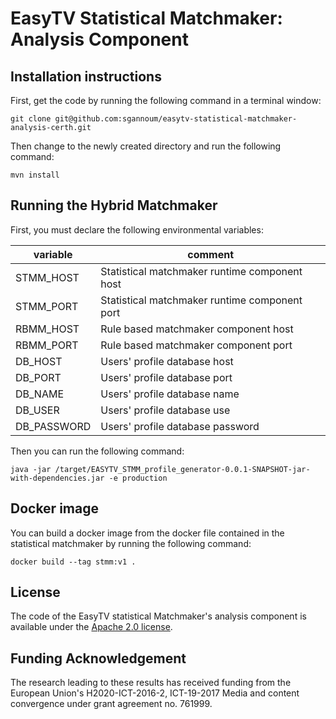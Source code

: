 # EasyTV Statistical Matchmaker: Analysis Component 

## Installation instructions

First, get the code by running the following command in a terminal window:

    git clone git@github.com:sgannoum/easytv-statistical-matchmaker-analysis-certh.git

Then change to the newly created directory and run the following command:

    mvn install
	
## Running the Hybrid Matchmaker

First, you must declare the following environmental variables:

| variable | comment |
| ------ | ------ |
| STMM_HOST | Statistical matchmaker runtime component host |
| STMM_PORT | Statistical matchmaker runtime component port |
| RBMM_HOST | Rule based matchmaker component host |
| RBMM_PORT |Rule based matchmaker component port |
| DB_HOST | Users' profile database host |
| DB_PORT | Users' profile database port |
| DB_NAME | Users' profile database name |
| DB_USER | Users' profile database use |
| DB_PASSWORD | Users' profile database password |
  
Then you can run the following command: 

    java -jar /target/EASYTV_STMM_profile_generator-0.0.1-SNAPSHOT-jar-with-dependencies.jar -e production
		
## Docker image

You can build a docker image from the docker file contained in the statistical matchmaker by running the following command:

	docker build --tag stmm:v1 .

## License

The code of the EasyTV statistical Matchmaker's analysis component is available under the [Apache 2.0 license](https://github.com/sgannoum/easytv-statistical-matchmaker-analysis-certh/blob/master/LICENSE.txt).

## Funding Acknowledgement

The research leading to these results has received funding from
the European Union's H2020-ICT-2016-2, ICT-19-2017 Media and content convergence
under grant agreement no. 761999.